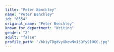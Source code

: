 ```yaml
---
title: "Peter Benchley"
name: "Peter Benchley"
id: "8554"
original_name: "Peter Benchley"
known_for_department: "Writing"
gender: "2"
adult: "false"
profile_path: "/bkiyTDgdvyXkowNvJ3QYy9IOGG.jpg"
---
```

